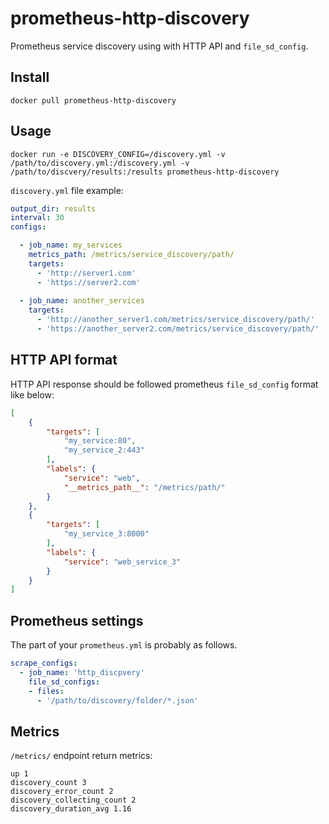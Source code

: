 # prometheus-http-discovery

Prometheus service discovery using with HTTP API and `file_sd_config`.

## Install

```
docker pull prometheus-http-discovery
```

## Usage

```
docker run -e DISCOVERY_CONFIG=/discovery.yml -v /path/to/discovery.yml:/discovery.yml -v /path/to/discvery/results:/results prometheus-http-discovery
```

`discovery.yml` file example:

```yaml
output_dir: results
interval: 30
configs:

  - job_name: my_services
    metrics_path: /metrics/service_discovery/path/
    targets:
      - 'http://server1.com'
      - 'https://server2.com'
  
  - job_name: another_services
    targets:
      - 'http://another_server1.com/metrics/service_discovery/path/'
      - 'https://another_server2.com/metrics/service_discovery/path/'
```

## HTTP API format

HTTP API response should be followed prometheus `file_sd_config` format like below:

```json
[
	{
		"targets": [
			"my_service:80",
			"my_service_2:443"
		],
		"labels": {
			"service": "web",
            "__metrics_path__": "/metrics/path/"
		}
	},
	{
		"targets": [
			"my_service_3:8000"
		],
		"labels": {
			"service": "web_service_3"
		}
	}
]
```

## Prometheus settings

The part of your `prometheus.yml` is probably as follows.

```yaml
scrape_configs:
  - job_name: 'http_discpvery'
    file_sd_configs:
    - files:
      - '/path/to/discovery/folder/*.json'
```

## Metrics

`/metrics/` endpoint return metrics:

```
up 1
discovery_count 3
discovery_error_count 2
discovery_collecting_count 2
discovery_duration_avg 1.16
```
